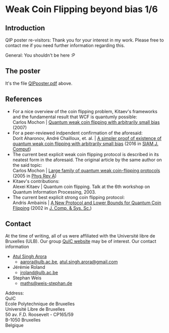 # Weak Coin Flipping beyond bias 1/6

## Introduction
QIP poster re-visitors: Thank you for your interest in my work. Please free to contact me if you need further information regarding this.


General: You shouldn't be here :P

## The poster
It's the file [QIPposter.pdf](./QIPposter.pdf) above.

## References
* For a nice overview of the coin flipping problem, Kitaev's frameworks and the fundamental result that WCF is quantumly possible:  \
Carlos Mochon | [Quantum weak coin flipping with arbitrarily small bias](https://arxiv.org/abs/0711.4114) (2007)
* For a peer-reviewed indpendent confirmation of the aforesaid:  
Dorit Aharonov, André Chailloux, et. al. | [A simpler proof of existence of quantum weak coin flipping with arbitrarily small bias](https://arxiv.org/abs/1402.7166) (2016 in [SIAM J. Comput](https://doi.org/10.1137/14096387X))
* The current best explicit weak coin flipping protocol is described in its neatest form in the aforesaid. The original article by the same author on the said topic:  
Carlos Mochon | [Large family of quantum weak coin-flipping protocols](https://arxiv.org/abs/quant-ph/0502068) (2005 in [Phys Rev A](10.1103/PhysRevA.72.022341))
* Kitaev's contributions:  
Alexei Kitaev | Quantum coin flipping. Talk at the 6th workshop on Quantum Information Processing, 2003.
* The current best explicit strong coin flipping protocol:  
Andris Ambainis | [A New Protocol and Lower Bounds for Quantum Coin Flipping](https://arxiv.org/abs/quant-ph/0204022) (2002 in [J. Comp. & Sys. Sc.](https://www.sciencedirect.com/science/article/pii/S0022000003001417))

## Contact
At the time of writing, all of us were affiliated with the Université libre de Bruxelles (ULB). Our group [QuIC website](quic.ulb.ac.be) may be of interest. Our contact information
* [Atul Singh Arora](https://atulsingharora.github.io) 
	* aarora@ulb.ac.be, atul.singh.arora@gmail.com
* Jérémie Roland
	* jroland@ulb.ac.be
* Stephan Weis
	* maths@weis-stephan.de



Address:  
QuIC  
Ecole Polytechnique de Bruxelles  
Université Libre de Bruxelles  
50 av. F.D. Roosevelt - CP165/59  
B-1050 Bruxelles  
Belgique  